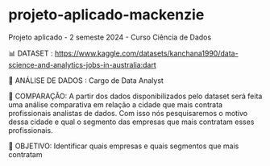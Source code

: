 # projeto-aplicado-mackenzie
Projeto aplicado - 2 semeste 2024 - Curso Ciência de Dados

📊 DATASET : https://www.kaggle.com/datasets/kanchana1990/data-science-and-analytics-jobs-in-australia:dart

🎲 ANÁLISE DE DADOS : Cargo de Data Analyst

🤼 COMPARAÇÃO: A partir dos dados disponibilizados pelo dataset será feita uma análise comparativa em relação a cidade que mais contrata profissionais analistas de dados.
Com isso nós pesquisaremos o motivo dessa cidade e qual o segmento das empresas que mais contratam esses profissionais.

🎯 OBJETIVO: Identificar quais empresas e quais segmentos que mais contratam
